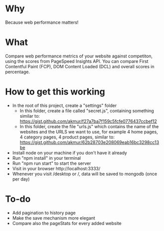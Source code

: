 # Why

Because web performance matters!

# What

Compare web performance metrics of your website against competiton, using the scores from PageSpeed Insights API. You can compare First Contentful Paint (FCP), DOM Content Loaded (DCL) and overall scores in percentage.

# How to get this working

- In the root of this project, create a "settings" folder
  - In this folder, create a file called "secret.js", containing something similar to: https://gist.github.com/akmur/f27a7ba7f159c5fcfe0776437ccbef12 
  - In this folder, create the file "urls.js" which contains the name of the websites and the URLS we want to use, for example 4 home pages, 4 category pages, 4 product pages, similar to: https://gist.github.com/akmur/62b28703e208069eab16bc3298cc13be
- Install node on your machine if you don't have it already
- Run "npm install" in your terminal
- Run "npm run start" to start the server
- Visit in your browser http://localhost:3333/
- Whenever you visit /desktop or /, data will be saved to mongodb (once per day)

# To-do

- Add pagination to history page
- Make the save mechanism more elegant
- Compare also the pageStats for every added website
